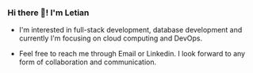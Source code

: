 ### Hi there 👋! I'm Letian
- I'm interested in full-stack development, database development and currently I'm focusing on cloud computing and DevOps.

- Feel free to reach me through Email or Linkedin. I look forward to any form of collaboration and communication.

<!---
RealAvocado/RealAvocado is a ✨ special ✨ repository because its `README.md` (this file) appears on your GitHub profile.
You can click the Preview link to take a look at your changes.
--->
